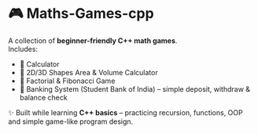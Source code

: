# 🎮 Maths-Games-cpp  

A collection of **beginner-friendly C++ math games**.  
Includes:  
- 🧮 Calculator  
- 📐 2D/3D Shapes Area & Volume Calculator  
- 🔁 Factorial & Fibonacci Game  
- 🏦 Banking System (Student Bank of India) – simple deposit, withdraw & balance check  

✨ Built while learning **C++ basics** – practicing recursion, functions, OOP and simple game-like program design.  

